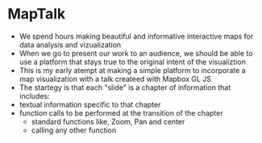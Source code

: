 # MapTalk

- We spend hours making beautiful and informative interactive maps for data analysis and vizualization
- When we go to present our work to an audience, we should be able to use a platform that stays true to the original intent of the visualiztion
- This is my early atempt at making a simple platform to incorporate a map visualization with a talk createed with Mapbox GL JS
- The startegy is that each "slide" is a chapter of information that includes:
 - textual information specific to that chapter
 -  function calls to be performed at the transition of the chapter
    - standard functions like, Zoom, Pan and center
    - calling any other function

